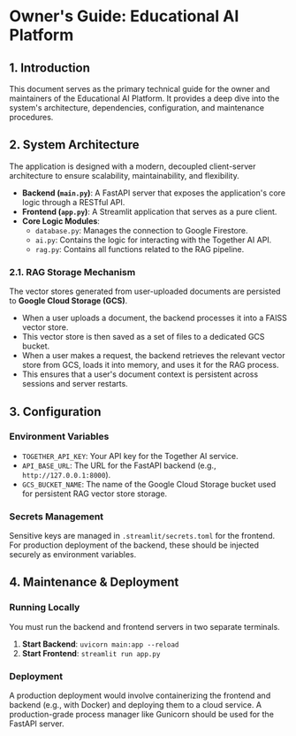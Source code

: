 # Owner's Guide: Educational AI Platform

## 1. Introduction

This document serves as the primary technical guide for the owner and maintainers of the Educational AI Platform. It provides a deep dive into the system's architecture, dependencies, configuration, and maintenance procedures.

## 2. System Architecture

The application is designed with a modern, decoupled client-server architecture to ensure scalability, maintainability, and flexibility.

-   **Backend (`main.py`)**: A FastAPI server that exposes the application's core logic through a RESTful API.
-   **Frontend (`app.py`)**: A Streamlit application that serves as a pure client.
-   **Core Logic Modules**:
    -   `database.py`: Manages the connection to Google Firestore.
    -   `ai.py`: Contains the logic for interacting with the Together AI API.
    -   `rag.py`: Contains all functions related to the RAG pipeline.

### 2.1. RAG Storage Mechanism

The vector stores generated from user-uploaded documents are persisted to **Google Cloud Storage (GCS)**.

-   When a user uploads a document, the backend processes it into a FAISS vector store.
-   This vector store is then saved as a set of files to a dedicated GCS bucket.
-   When a user makes a request, the backend retrieves the relevant vector store from GCS, loads it into memory, and uses it for the RAG process.
-   This ensures that a user's document context is persistent across sessions and server restarts.

## 3. Configuration

### Environment Variables

-   `TOGETHER_API_KEY`: Your API key for the Together AI service.
-   `API_BASE_URL`: The URL for the FastAPI backend (e.g., `http://127.0.0.1:8000`).
-   `GCS_BUCKET_NAME`: The name of the Google Cloud Storage bucket used for persistent RAG vector store storage.

### Secrets Management

Sensitive keys are managed in `.streamlit/secrets.toml` for the frontend. For production deployment of the backend, these should be injected securely as environment variables.

## 4. Maintenance & Deployment

### Running Locally

You must run the backend and frontend servers in two separate terminals.

1.  **Start Backend**: `uvicorn main:app --reload`
2.  **Start Frontend**: `streamlit run app.py`

### Deployment

A production deployment would involve containerizing the frontend and backend (e.g., with Docker) and deploying them to a cloud service. A production-grade process manager like Gunicorn should be used for the FastAPI server.
